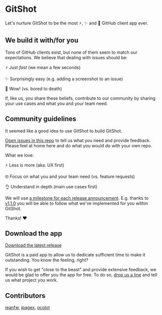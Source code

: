 # GitShot 

Let's nurture GitShot to be the most ⚡️, ✨ and 🤩 GitHub client app ever. 

## We build it with/for you

Tons of GitHub clients exist, but none of them seem to match our expectations. We believe that dealing with issues should be:

⚡️ Just *fast* (we mean a few seconds)

✨ Surprisingly easy (e.g. adding a screenshot to an issue)

🤩 Wow! (vs. bored to death)

If, like us, you share these beliefs, contribute to our community by sharing your use cases and what you and your team need.

## Community guidelines

It seemed like a good idea to use GitShot to build GitShot. 

[Open issues in this repo](https://github.com/cocreation/gitshot/issues/new) to tell us what you need and provide feedback. Please feel at home here and do what you would do with your own repo.

What we love:

⚡️ Less is more (aka. UX first)

🤓 Focus on what you and your team need (vs. feature requests)

👌 Understand in depth (main use cases first)

We will use [a milestone for each release announcement](https://github.com/cocreation/gitshot/milestones). E.g. thanks to [v1.1.0](https://github.com/cocreation/gitshot/milestone/1) you will be able to follow what we've implemented for you within GitShot.

Thanks! ❤️

## Download the app

[Download the latest release](https://itunes.apple.com/us/app/gitshot-github-issues-client/id1344912689?mt=8)

GitShot is a paid app to allow us to dedicate sufficient time to make it outstanding. You know the feeling, right? 

If you wish to get "close to the beast" and provide extensive feedback, we would be glad to offer you the app for free. 
To do so, [drop us a line](mailto:gitshot@cocreation.studio) and tell us what project you work.

## Contributors

[jeanfw](https://github.com/jeanfw), [jpagex](https://github.com/jpagex), [ocolot](https://github.com/ocolot)
